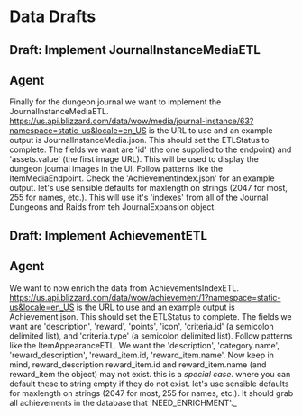 # Data Drafts


## Draft: Implement JournalInstanceMediaETL
## Agent
Finally for the dungeon journal we want to implement the JournalInstanceMediaETL. https://us.api.blizzard.com/data/wow/media/journal-instance/63?namespace=static-us&locale=en_US is the URL to use and an example output is JournalInstanceMedia.json. This should set the ETLStatus to complete. The fields we want are 'id' (the one supplied to the endpoint) and 'assets.value' (the first image URL). This will be used to display the dungeon journal images in the UI. Follow patterns like the ItemMediaEndpoint. Check the 'AchievementIndex.json' for an example output. let's use sensible defaults for maxlength on strings (2047 for most, 255 for names, etc.). This will use it's 'indexes' from all of the Journal Dungeons and Raids from teh JournalExpansion object.

## Draft: Implement AchievementETL
## Agent
We want to now enrich the data from AchievementsIndexETL. https://us.api.blizzard.com/data/wow/achievement/1?namespace=static-us&locale=en_US is the URL to use and an example output is Achievement.json. This should set the ETLStatus to complete. The fields we want are 'description', 'reward', 'points', 'icon', 'criteria.id' (a semicolon delimited list), and 'criteria.type' (a semicolon delimited list). Follow patterns like the ItemAppearanceETL. We want the 'description', 'category.name', 'reward_description', 'reward_item.id, 'reward_item.name'. Now keep in mind, reward_description reward_item.id and reward_item.name (and reward_item the object) may not exist. this is a *special case*. where you can default these to string empty if they do not exist. let's use sensible defaults for maxlength on strings (2047 for most, 255 for names, etc.). It should grab all achievements in the database that 'NEED_ENRICHMENT'._


